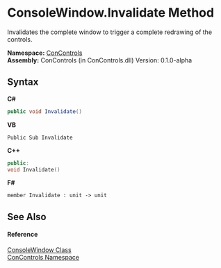 # ConsoleWindow.Invalidate Method 
 

Invalidates the complete window to trigger a complete redrawing of the controls.

**Namespace:**&nbsp;<a href="a4c6913a-7590-84ec-79ea-d303d13ccc28">ConControls</a><br />**Assembly:**&nbsp;ConControls (in ConControls.dll) Version: 0.1.0-alpha

## Syntax

**C#**<br />
``` C#
public void Invalidate()
```

**VB**<br />
``` VB
Public Sub Invalidate
```

**C++**<br />
``` C++
public:
void Invalidate()
```

**F#**<br />
``` F#
member Invalidate : unit -> unit 

```


## See Also


#### Reference
<a href="b4bd6488-a19e-e25f-52b4-8df0ae66ee5c">ConsoleWindow Class</a><br /><a href="a4c6913a-7590-84ec-79ea-d303d13ccc28">ConControls Namespace</a><br />